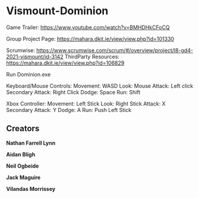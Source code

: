 # Vismount-Dominion
Game Trailer:
https://www.youtube.com/watch?v=BMHDHkCFoCQ

Group Project Page:
https://mahara.dkit.ie/view/view.php?id=101330

Scrumwise: https://www.scrumwise.com/scrum/#/overview/project/l8-gd4-2021-vismount/id-3142
ThirdParty Resources: https://mahara.dkit.ie/view/view.php?id=106829


Run Dominion.exe

Keyboard/Mouse Controls:
Movement: WASD
Look: Mouse
Attack: Left click
Secondary Attack: Right Click
Dodge: Space
Run: Shift


Xbox Controller:
Movement: Left Stick
Look: Right Stick
Attack: X
Secondary Attack: Y
Dodge: A
Run: Push Left Stick

## Creators

**Nathan Farrell Lynn**
  
**Aidan Bligh**
  
**Neil Ogbeide**

**Jack Maguire**

**Vilandas Morrissey**
